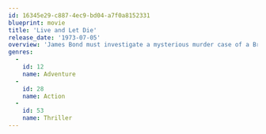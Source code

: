 ```yaml
---
id: 16345e29-c887-4ec9-bd04-a7f0a8152331
blueprint: movie
title: 'Live and Let Die'
release_date: '1973-07-05'
overview: 'James Bond must investigate a mysterious murder case of a British agent in New Orleans. Soon he finds himself up against a gangster boss named Mr. Big.'
genres:
  -
    id: 12
    name: Adventure
  -
    id: 28
    name: Action
  -
    id: 53
    name: Thriller
---
```


